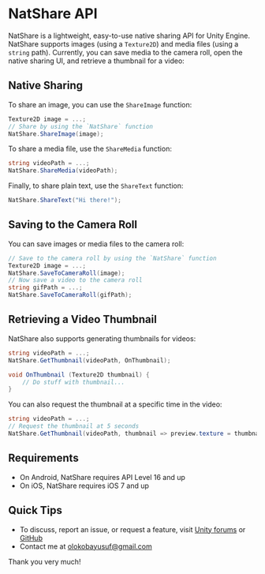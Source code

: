 # NatShare API
NatShare is a lightweight, easy-to-use native sharing API for Unity Engine. NatShare supports images (using a `Texture2D`) and media files (using a `string` path). Currently, you can save media to the camera roll, open the native sharing UI, and retrieve a thumbnail for a video:

## Native Sharing
To share an image, you can use the `ShareImage` function:
```csharp
Texture2D image = ...;
// Share by using the `NatShare` function
NatShare.ShareImage(image);
```

To share a media file, use the `ShareMedia` function:
```csharp
string videoPath = ...;
NatShare.ShareMedia(videoPath);
```

Finally, to share plain text, use the `ShareText` function:
```csharp
NatShare.ShareText("Hi there!");
```

## Saving to the Camera Roll
You can save images or media files to the camera roll:
```csharp
// Save to the camera roll by using the `NatShare` function
Texture2D image = ...;
NatShare.SaveToCameraRoll(image);
// Now save a video to the camera roll
string gifPath = ...;
NatShare.SaveToCameraRoll(gifPath);
```

## Retrieving a Video Thumbnail
NatShare also supports generating thumbnails for videos:
```csharp
string videoPath = ...;
NatShare.GetThumbnail(videoPath, OnThumbnail);

void OnThumbnail (Texture2D thumbnail) {
    // Do stuff with thumbnail...
}
```

You can also request the thumbnail at a specific time in the video:
```csharp
string videoPath = ...;
// Request the thumbnail at 5 seconds
NatShare.GetThumbnail(videoPath, thumbnail => preview.texture = thumbnail, 5f);
```

## Requirements
- On Android, NatShare requires API Level 16 and up
- On iOS, NatShare requires iOS 7 and up

## Quick Tips
- To discuss, report an issue, or request a feature, visit [Unity forums](https://forum.unity.com/threads/natshare-free-sharing-api.527074/) or [GitHub](https://github.com/olokobayusuf/NatShare-API)
- Contact me at [olokobayusuf@gmail.com](mailto:olokobayusuf@gmail.com)

Thank you very much!